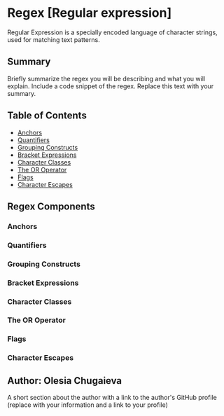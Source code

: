 # Regex [Regular expression]
Regular Expression is a specially encoded language of character strings, used for matching text patterns.


## Summary

Briefly summarize the regex you will be describing and what you will explain. Include a code snippet of the regex. Replace this text with your summary.

## Table of Contents

- [Anchors](#anchors)
- [Quantifiers](#quantifiers)
- [Grouping Constructs](#grouping-constructs)
- [Bracket Expressions](#bracket-expressions)
- [Character Classes](#character-classes)
- [The OR Operator](#the-or-operator)
- [Flags](#flags)
- [Character Escapes](#character-escapes)

## Regex Components


### Anchors

### Quantifiers

### Grouping Constructs

### Bracket Expressions

### Character Classes


### The OR Operator

### Flags

### Character Escapes

## Author: Olesia Chugaieva

A short section about the author with a link to the author's GitHub profile (replace with your information and a link to your profile)
